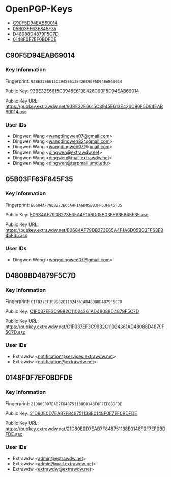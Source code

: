 # OpenPGP-Keys

- [C90F5D94EAB69014](#c90f5d94eab69014)
- [05B03FF63F845F35](#05b03ff63f845f35)
- [D48088D4879F5C7D](#d48088d4879f5c7d)
- [0148F0F7EF0BDFDE](#0148f0f7ef0bdfde)

## C90F5D94EAB69014

### Key Information

Fingerprint: `93BE32E6615C3945E613E426C90F5D94EAB69014`

Public Key: [93BE32E6615C3945E613E426C90F5D94EAB69014](query.html?id=93BE32E6615C3945E613E426C90F5D94EAB69014)

Public Key URL: <https://pubkey.extrawdw.net/93BE32E6615C3945E613E426C90F5D94EAB69014.asc>

### User IDs

- Dingwen Wang \<wangdingwen07@gmail.com\>
- Dingwen Wang \<wangdingwen32@gmail.com\>
- Dingwen Wang \<wongdingwen07@gmail.com\>
- Dingwen Wang \<dingwen@extrawdw.net\>
- Dingwen Wang \<dingwen@mail.extrawdw.net\>
- Dingwen Wang \<dingwen@terpmail.umd.edu\>

## 05B03FF63F845F35

### Key Information

Fingerprint: `E0684AF79DB273E65A4F1A6D05B03FF63F845F35`

Public Key: [E0684AF79DB273E65A4F1A6D05B03FF63F845F35.asc](query.html?id=E0684AF79DB273E65A4F1A6D05B03FF63F845F35)

Public Key URL: <https://pubkey.extrawdw.net/E0684AF79DB273E65A4F1A6D05B03FF63F845F35.asc>

### User IDs

- Dingwen Wong \<wongdingwen07@gmail.com\>

## D48088D4879F5C7D

### Key Information

Fingerprint: `C1F037EF3C9982C11024361AD48088D4879F5C7D`

Public Key: [C1F037EF3C9982C11024361AD48088D4879F5C7D](query.html?id=C1F037EF3C9982C11024361AD48088D4879F5C7D)

Public Key URL: <https://pubkey.extrawdw.net/C1F037EF3C9982C11024361AD48088D4879F5C7D.asc>

### User IDs

- Extrawdw \<notification@services.extrawdw.net\>
- Extrawdw \<notification@extrawdw.net\>

## 0148F0F7EF0BDFDE

### Key Information

Fingerprint: `21D80E0D7EAB7F848751138E0148F0F7EF0BDFDE`

Public Key: [21D80E0D7EAB7F848751138E0148F0F7EF0BDFDE](query.html?id=21D80E0D7EAB7F848751138E0148F0F7EF0BDFDE)

Public Key URL: <https://pubkey.extrawdw.net/21D80E0D7EAB7F848751138E0148F0F7EF0BDFDE.asc>

### User IDs

- Extrawdw \<admin@extrawdw.net\>
- Extrawdw \<admin@mail.extrawdw.net\>
- Extrawdw \<extrawdw@extrawdw.net\>

